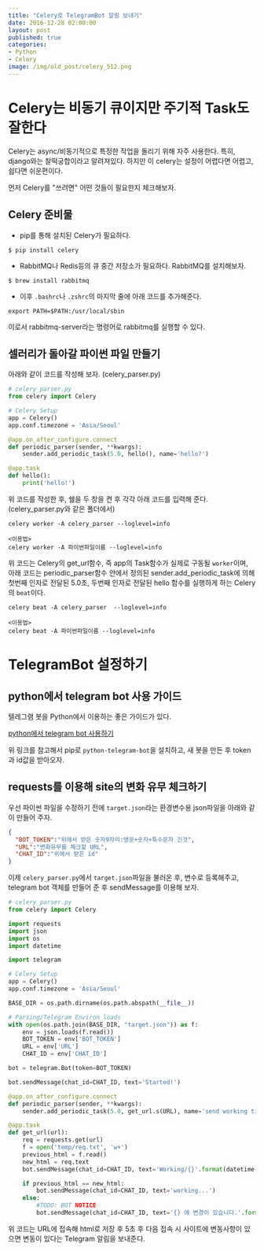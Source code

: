 ```yaml
---
title: "Celery로 TelegramBot 알림 보내기"
date: 2016-12-28 02:00:00
layout: post
published: true
categories:
- Python
- Celery
image: /img/old_post/celery_512.png
---
```


# Celery는 비동기 큐이지만 주기적 Task도 잘한다

Celery는 async/비동기적으로 특정한 작업을 돌리기 위해 자주 사용한다. 특히, django와는 찰떡궁합이라고 알려져있다.
하지만 이 celery는 설정이 어렵다면 어렵고, 쉽다면 쉬운편이다.

먼저 Celery를 "쓰려면" 어떤 것들이 필요한지 체크해보자.

## Celery 준비물

- pip를 통해 설치된 Celery가 필요하다.

```
$ pip install celery
```

- RabbitMQ나 Redis등의 큐 중간 저장소가 필요하다. RabbitMQ를 설치해보자.

```
$ brew install rabbitmq
```

- 이후 `.bashrc`나 `.zshrc`의 마지막 줄에 아래 코드를 추가해준다.

```
export PATH=$PATH:/usr/local/sbin
```

이로서 rabbitmq-server라는 명령어로 rabbitmq를 실행할 수 있다.

## 셀러리가 돌아갈 파이썬 파일 만들기

아래와 같이 코드를 작성해 보자. (celery_parser.py)

```py
# celery_parser.py
from celery import Celery

# Celery Setup
app = Celery()
app.conf.timezone = 'Asia/Seoul'

@app.on_after_configure.connect
def periodic_parser(sender, **kwargs):
    sender.add_periodic_task(5.0, hello(), name='hello?')

@app.task
def hello():
    print('hello!')
```

위 코드를 작성한 후, 쉘을 두 창을 켠 후 각각 아래 코드를 입력해 준다. (celery_parser.py와 같은 폴더에서)

```
celery worker -A celery_parser --loglevel=info

<이용법>
celery worker -A 파이썬파일이름 --loglevel=info
```

위 코드는 Celery의 get_url함수, 즉 app의 Task함수가 실제로 구동될 `worker`이며,
아래 코드는 periodic_parser함수 안에서 정의된 sender.add_periodic_task에 의해 첫번째 인자로 전달된 5.0초, 두번째 인자로 전달된 hello 함수를 실행하게 하는 Celery의 `beat`이다.

```
celery beat -A celery_parser  --loglevel=info

<이용법>
celery beat -A 파이썬파일이름 --loglevel=info
```

# TelegramBot 설정하기

## python에서 telegram bot 사용 가이드

텔레그램 봇을 Python에서 이용하는 좋은 가이드가 있다. 

[python에서 telegram bot 사용하기](https://blog.psangwoo.com/2016/12/08/python%EC%97%90%EC%84%9C-telegram-bot-%EC%82%AC%EC%9A%A9%ED%95%98%EA%B8%B0/)

위 링크를 참고해서 pip로 `python-telegram-bot`을 설치하고, 새 봇을 만든 후 token과 id값을 받아오자.

## requests를 이용해 site의 변화 유무 체크하기

우선 파이썬 파일을 수정하기 전에 `target.json`라는 환경변수용 json파일을 아래와 같이 만들어 주자.

```json
{
  "BOT_TOKEN":"위에서 받은 숫자9자리:영문+숫자+특수문자 긴것",
  "URL":"변화유무를 체크할 URL",
  "CHAT_ID":"위에서 받은 id"
}
```

이제 `celery_parser.py`에서 `target.json`파일을 불러온 후, 변수로 등록해주고, telegram bot 객체를 만들어 준 후 sendMessage를 이용해 보자.

```py
# celery_parser.py
from celery import Celery

import requests
import json
import os
import datetime

import telegram

# Celery Setup
app = Celery()
app.conf.timezone = 'Asia/Seoul'

BASE_DIR = os.path.dirname(os.path.abspath(__file__))

# Parsing/Telegram Environ loads
with open(os.path.join(BASE_DIR, "target.json")) as f:
    env = json.loads(f.read())
    BOT_TOKEN = env['BOT_TOKEN']
    URL = env['URL']
    CHAT_ID = env['CHAT_ID']

bot = telegram.Bot(token=BOT_TOKEN)

bot.sendMessage(chat_id=CHAT_ID, text='Started!')

@app.on_after_configure.connect
def periodic_parser(sender, **kwargs):
    sender.add_periodic_task(5.0, get_url.s(URL), name='send working time')

@app.task
def get_url(url):
    req = requests.get(url)
    f = open('temp/req.txt', 'w+')
    previous_html = f.read()
    new_html = req.text
    bot.sendMessage(chat_id=CHAT_ID, text='Working/{}'.format(datetime.datetime.now()))

    if previous_html == new_html:
        bot.sendMessage(chat_id=CHAT_ID, text='working...')
    else:
        #TODO: BOT NOTICE
        bot.sendMessage(chat_id=CHAT_ID, text='{} 에 변경이 있습니다.'.format(url))
```

위 코드는 URL에 접속해 html로 저장 후 5초 후 다음 접속 시 사이트에 변동사항이 있으면 변동이 있다는 Telegram 알림을 보내준다.
